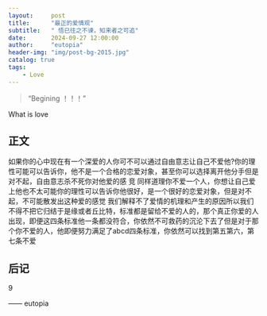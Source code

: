 ```yaml
---
layout:     post
title:      "最正的爱情观"
subtitle:   " 悟已往之不谏，知来者之可追"
date:       2024-09-27 12:00:00
author:     "eutopia"
header-img: "img/post-bg-2015.jpg"
catalog: true
tags:
    - Love
---
```


> “Begining ！！！”


What is love


<p id = "build"></p>

## 正文

如果你的心中现在有一个深爱的人你可不可以通过自由意志让自己不爱他?你的理性可能可以告诉你，他不是一个合格的恋爱对象，甚至你可以选择离开他分手但是对不起，自由意志杀不死你对他爱的感
竞
同样道理你不爱一个人，你想让自己爱上他也不太可能你的理性可以告诉你他很好，是一个很好的恋爱对象，但是对不起，不可能散发出这种爱的感觉
我们解释不了爱情的机理和产生的原因所以我们不得不把它归结于是缘或者丘比特，标准都是留给不爱的人的，那个真正你爱的人出现，即便这四条标准他一条都没符合，你依然不可救药的沉沦下去了但是对于那个你不爱的人，他即便努力满足了abcd四条标准，你依然可以找到第五第六，第七条不爱


## 后记

9

—— eutopia
